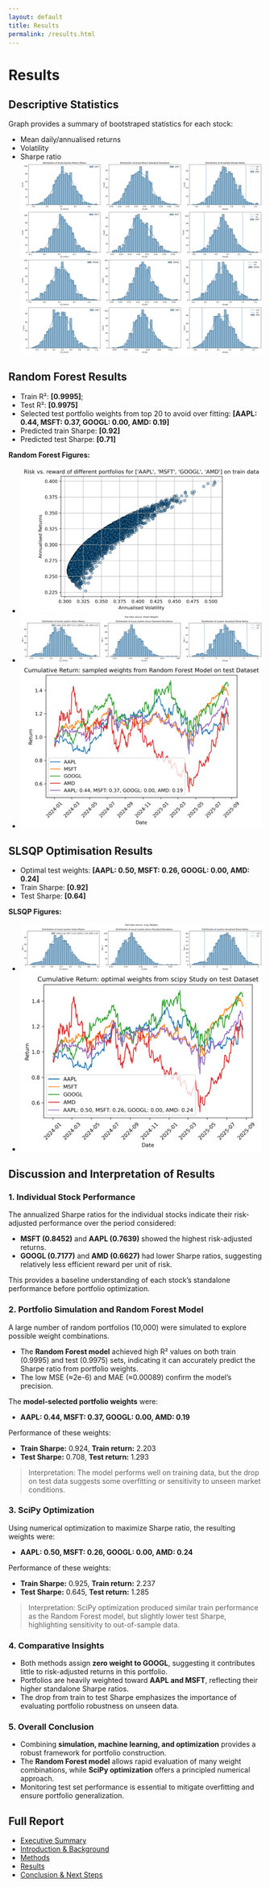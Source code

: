 ```yaml
---
layout: default
title: Results
permalink: /results.html
---
```


# Results

## Descriptive Statistics
Graph provides a summary of bootstraped statistics for each stock:  
- Mean daily/annualised returns  
- Volatility  
- Sharpe ratio
![Individual assets statistics](assets/bootstrap_individual_assets.png)


## Random Forest Results
- Train R²: **[0.9995]**;  
- Test R²: **[0.9975]**  
- Selected test portfolio weights from top 20 to avoid over fitting: **[AAPL: 0.44, MSFT: 0.37, GOOGL: 0.00, AMD: 0.19]**
- Predicted train Sharpe: **[0.92]** 
- Predicted test Sharpe: **[0.71]**  

**Random Forest Figures:**  
- ![Risk vs Return](/assets/risk%20retrun.png)  
- ![Test Boostrap Distributions](/assets/Test%20Data%20returns:%20Model%20Weights.png)  
- ![Test Cumulative Returns – RF](/assets/Cumulative%20Return:%20sampled%20weights%20from%20Random%20Forest%20Model%20on%20test%20Dataset.png)  

## SLSQP Optimisation Results
- Optimal test weights: **[AAPL: 0.50, MSFT: 0.26, GOOGL: 0.00, AMD: 0.24]**
- Train Sharpe: **[0.92]**
- Test Sharpe: **[0.64]**   

**SLSQP Figures:**  
- ![Test Boostrap Distributions - SLSQP](/assets/Test%20Data%20returns:%20scipy%20Weights.png) 
- ![Test Cumulative Returns – SLSQP](/assets/Cumulative_Return_optimal_weights_from_scipy_Study_on_test_Dataset.png)  

## Discussion and Interpretation of Results

### 1. Individual Stock Performance
The annualized Sharpe ratios for the individual stocks indicate their risk-adjusted performance over the period considered:  
- **MSFT (0.8452)** and **AAPL (0.7639)** showed the highest risk-adjusted returns.  
- **GOOGL (0.7177)** and **AMD (0.6627)** had lower Sharpe ratios, suggesting relatively less efficient reward per unit of risk.  

This provides a baseline understanding of each stock’s standalone performance before portfolio optimization.

### 2. Portfolio Simulation and Random Forest Model
A large number of random portfolios (10,000) were simulated to explore possible weight combinations.  
- The **Random Forest model** achieved high R² values on both train (0.9995) and test (0.9975) sets, indicating it can accurately predict the Sharpe ratio from portfolio weights.  
- The low MSE (≈2e-6) and MAE (≈0.00089) confirm the model’s precision.  

The **model-selected portfolio weights** were:  
- **AAPL: 0.44, MSFT: 0.37, GOOGL: 0.00, AMD: 0.19**  

Performance of these weights:  
- **Train Sharpe:** 0.924, **Train return:** 2.203  
- **Test Sharpe:** 0.708, **Test return:** 1.293  

> Interpretation: The model performs well on training data, but the drop on test data suggests some overfitting or sensitivity to unseen market conditions.

### 3. SciPy Optimization
Using numerical optimization to maximize Sharpe ratio, the resulting weights were:  
- **AAPL: 0.50, MSFT: 0.26, GOOGL: 0.00, AMD: 0.24**  

Performance of these weights:  
- **Train Sharpe:** 0.925, **Train return:** 2.237  
- **Test Sharpe:** 0.645, **Test return:** 1.285  

> Interpretation: SciPy optimization produced similar train performance as the Random Forest model, but slightly lower test Sharpe, highlighting sensitivity to out-of-sample data.

### 4. Comparative Insights
- Both methods assign **zero weight to GOOGL**, suggesting it contributes little to risk-adjusted returns in this portfolio.  
- Portfolios are heavily weighted toward **AAPL and MSFT**, reflecting their higher standalone Sharpe ratios.  
- The drop from train to test Sharpe emphasizes the importance of evaluating portfolio robustness on unseen data.

### 5. Overall Conclusion
- Combining **simulation, machine learning, and optimization** provides a robust framework for portfolio construction.  
- The **Random Forest model** allows rapid evaluation of many weight combinations, while **SciPy optimization** offers a principled numerical approach.  
- Monitoring test set performance is essential to mitigate overfitting and ensure portfolio generalization.


## Full Report

- [Executive Summary](/index.md)  
- [Introduction & Background](/intro.md)  
- [Methods](/methods.md)  
- [Results](/results.md)  
- [Conclusion & Next Steps](/conclusion.md)
